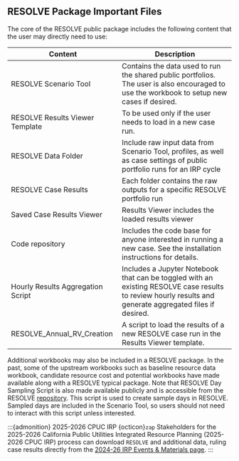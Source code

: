 ## RESOLVE Package Important Files

The core of the RESOLVE public package includes the following content that the user may directly need to use:

| **Content** | **Description**  |
|--------------------------------|----------------------------------------------------------------------------|
| RESOLVE Scenario Tool          | Contains the data used to run the shared public portfolios. The user is also encouraged to use the workbook to setup new cases if desired.                                      |
| RESOLVE Results Viewer Template | To be used only if the user needs to load in a new case run.                                                                                                                    |
| RESOLVE Data Folder            | Include raw input data from Scenario Tool, profiles, as well as case settings of public portfolio runs for an IRP cycle                                                         |
| RESOLVE Case Results           | Each folder contains the raw outputs for a specific RESOLVE portfolio run                                                                                                       |
| Saved Case Results Viewer      | Results Viewer includes the loaded results viewer                                                                                                                               |
| Code repository                | Includes the code base for anyone interested in running a new case. See the installation instructions for details.                                                              |
| Hourly Results Aggregation Script | Includes a Jupyter Notebook that can be toggled with an existing RESOLVE case results to review hourly results and generate aggregated files if desired.                        |
| RESOLVE_Annual_RV_Creation  | A script to load the results of a new RESOLVE case run in the Results Viewer template.                                                                                          |

Additional workbooks may also be included in a RESOLVE package. In the past, some of the upstream workbooks such as baseline resource data workbook, candidate resource cost and potential workbooks have made available along with a RESOLVE typical package.
Note that RESOLVE Day Sampling Script is also made available publicly and is accessible from the RESOLVE [repository](https://github.com/e3-/resolve). This script is used to create sample days in RESOLVE. Sampled days are included in the Scenario Tool, so users should not need to interact with this script unless interested.

:::{admonition} 2025-2026 CPUC IRP {octicon}`zap`
Stakeholders for the 2025-2026 California Public Utilities Integrated Resource Planning (2025-2026 CPUC IRP) process can download 
`RESOLVE` and additional data, ruling case results directly from the [2024-26 IRP Events & Materials page](https://www.cpuc.ca.gov/industries-and-topics/electrical-energy/electric-power-procurement/long-term-procurement-planning/2024-26-irp-cycle-events-and-materials).
:::
